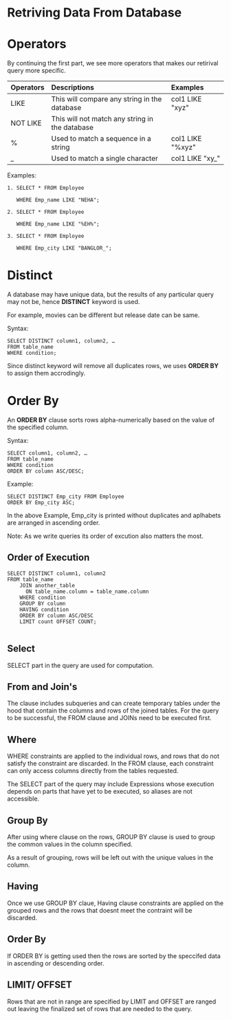 # Retriving Data From Database

# Operators

By continuing the first part, we see more operators that makes our retirival query more specific.

|Operators| Descriptions| Examples
|:--|:--|:--|
LIKE| This will compare any string in the database|col1 LIKE "xyz"|
NOT LIKE| This will not match any string in the database|
%| Used to match a sequence in a string|col1 LIKE "%xyz"|
_| Used to match a single character| col1 LIKE "xy_"|

Examples:

```
1. SELECT * FROM Employee

   WHERE Emp_name LIKE "NEHA";

```
```
2. SELECT * FROM Employee

   WHERE Emp_name LIKE "%EH%";
```
```
3. SELECT * FROM Employee

   WHERE Emp_city LIKE "BANGLOR_";
```

# Distinct

A database may have unique data, but the results of any particular query may not be, hence <b>DISTINCT</b> keyword is used.

For example, movies can be different but release date can be same.

Syntax:
```
SELECT DISTINCT column1, column2, …
FROM table_name
WHERE condition;
```
Since distinct keyword will remove all duplicates rows, we uses <b>ORDER BY</b> to assign them accrodingly.

# Order By
An <b>ORDER BY</b> clause sorts rows alpha-numerically based on the value of the specified column.

Syntax:
```
SELECT column1, column2, …
FROM table_name
WHERE condition
ORDER BY column ASC/DESC;
```

Example:
```
SELECT DISTINCT Emp_city FROM Employee
ORDER BY Emp_city ASC;
```
In the above Example, Emp_city is printed without duplicates and aplhabets are arranged in ascending order.

Note: As we write queries its order of excution also matters the most.

## Order of Execution 

```
SELECT DISTINCT column1, column2
FROM table_name
    JOIN another_table
      ON table_name.column = table_name.column
    WHERE condition
    GROUP BY column
    HAVING condition
    ORDER BY column ASC/DESC
    LIMIT count OFFSET COUNT;
    
```
## Select 

SELECT part in the query are used for computation.

## From and Join's

 The clause includes subqueries and can create temporary tables under the hood that contain the columns and rows of the joined tables.
 For the query to be successful, the FROM clause and JOINs need to be executed first.

 ## Where

 WHERE constraints are applied to the individual rows, and rows that do not satisfy the constraint are discarded. In the FROM clause, each constraint can only access columns directly from the tables requested. 
 
 The SELECT part of the query may include Expressions whose execution depends on parts that have yet to be executed, so aliases are not accessible.

 ## Group By

 After using where clause on the rows, GROUP BY clause is used to group the common values in the column specified.

  As a result of grouping, rows will be left out with the unique values in the column. 

  ## Having

Once we use GROUP BY claue, Having clause constraints are applied on the grouped rows and the rows that doesnt meet the contraint will be discarded.

## Order By

If ORDER BY is getting used then the rows are sorted by the speccifed data in ascending or descending order. 

## LIMIT/ OFFSET 

Rows that are not in range are specified by LIMIT and OFFSET are ranged out leaving the finalized set of rows that are needed to the query.